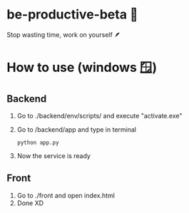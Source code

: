 # be-productive-beta 🍉
Stop wasting time, work on yourself 🪶

# How to use (windows 🪟)
## Backend
1. Go to ./backend/env/scripts/ and execute "activate.exe"
2. Go to /backend/app and type in terminal
   
   ````
   python app.py
   ````

3. Now the service is ready
   
## Front
1. Go to ./front and open index.html
2. Done XD



